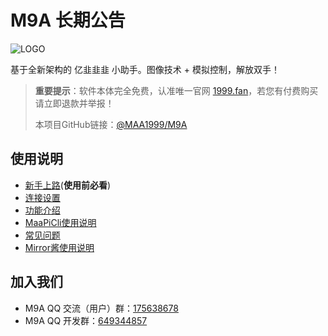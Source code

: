 # M9A 长期公告

![LOGO](https://mirrorchyan.com/api/misc/static/project/M9A.png)

基于全新架构的 亿韭韭韭 小助手。图像技术 + 模拟控制，解放双手！

> **重要提示**：软件本体完全免费，认准唯一官网 [1999.fan](https://1999.fan)，若您有付费购买请立即退款并举报！
>
> 本项目GitHub链接：[@MAA1999/M9A](https://github.com/MAA1999/M9A)

## 使用说明

- [新手上路](https://1999.fan/docs/zh_cn/manual/新手上路.md)(**使用前必看**)
- [连接设置](https://1999.fan/docs/zh_cn/manual/连接设置.md)
- [功能介绍](https://1999.fan/docs/zh_cn/manual/功能介绍.md)
- [MaaPiCli使用说明](https://1999.fan/docs/zh_cn/manual/MaaPiCli.md)
- [常见问题](https://1999.fan/docs/zh_cn/manual/常见问题.md)
- [Mirror酱使用说明](https://1999.fan/docs/zh_cn/manual/Mirror酱.md)

## 加入我们

- M9A QQ 交流（用户）群：[175638678](https://qm.qq.com/q/CFEDGsEU1y)
- M9A QQ 开发群：[649344857](https://qm.qq.com/q/1RjXRtSkuU)
